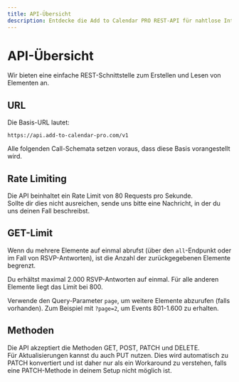 ```yaml
---
title: API-Übersicht
description: Entdecke die Add to Calendar PRO REST-API für nahtlose Integration von Kalender-Buttons, ics-Dateien und RSVP-Management.
---
```


# API-Übersicht

Wir bieten eine einfache REST-Schnittstelle zum Erstellen und Lesen von Elementen an.

## URL

Die Basis-URL lautet:

```
https://api.add-to-calendar-pro.com/v1
```

Alle folgenden Call-Schemata setzen voraus, dass diese Basis vorangestellt wird.

## Rate Limiting

Die API beinhaltet ein Rate Limit von 80 Requests pro Sekunde.  
Sollte dir dies nicht ausreichen, sende uns bitte eine Nachricht, in der du uns deinen Fall beschreibst.

## GET-Limit

Wenn du mehrere Elemente auf einmal abrufst (über den `all`-Endpunkt oder im Fall von RSVP-Antworten), ist die Anzahl der zurückgegebenen Elemente begrenzt.

Du erhältst maximal 2.000 RSVP-Antworten auf einmal. Für alle anderen Elemente liegt das Limit bei 800.

Verwende den Query-Parameter `page`, um weitere Elemente abzurufen (falls vorhanden). Zum Beispiel mit `?page=2`, um Events 801-1.600 zu erhalten.

## Methoden

Die API akzeptiert die Methoden GET, POST, PATCH und DELETE.  
Für Aktualisierungen kannst du auch PUT nutzen. Dies wird automatisch zu PATCH konvertiert und ist daher nur als ein Workaround zu verstehen, falls eine PATCH-Methode in deinem Setup nicht möglich ist.
